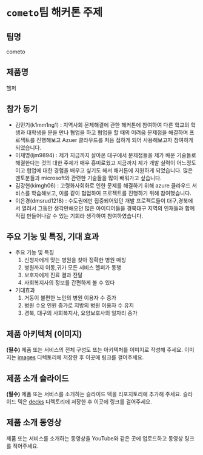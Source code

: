 # `cometo`팀 해커톤 주제

## 팀명

cometo

## 제품명

헬퍼

## 참가 동기
+ 김민기(k1mm1ng1) : 지역사회 문제해결에 관한 해커톤에 참여하여 다른 학교의 학생과 대학생을 분을 만나 협업을 하고 협업을 할 때의 어려움 문제점을 해결하며 프로젝트를 진행해보고 Azuer 클라우드를 처음 접하게 되어 사용해보고자 참여하게 되었습니다.
+ 이재명(ljm9894) : 제가 지금까지 살아온 대구에서 문제점들을 제가 배운 기술들로 해결한다는 것의 대한 주제가 매우 흥미로웠고
지금까지 제가 개발 실력이 어느정도 이고 협업에 대한 경험을 배우고 싶기도 해서 해커톤에 지원하게 되었습니다.
많은 멘토분들과 microsoft와 관련한 기술들을 많이 배워가고 싶습니다.
+ 김강현(kimgh06) : 고령화사회화로 인한 문제를 해결하기 위해 azure 클라우드 서비스를 학습해보고, 이를 같이 협업하여 프로젝트를 진행하기 위해 참여했습니다.
+ 이은경(dmsrud1218) : 수도권에만 집중되어있던 개발 프로젝트들이 대구,경북에서 열려서 그동안 생각만해오던 많은 아이디어들을 경북대구 지역의 인재들과 함께 직접 만들어나갈 수 있는 기회라 생각하여 참여하였습니다.

## 주요 기능 및 특징, 기대 효과
+ 주요 기능 및 특징
  1. 신청자에게 맞는 병원을 찾아 정확한 병원 매칭
  2. 병원까지 이동,귀가 모든 서비스 헬퍼가 동행
  3. 보호자에게 진료 결과 전달
  4. 사회복지사의 정보를 간편하게 볼 수 있다
+ 기대효과
  1. 거동이 불편한 노인의 병원 이용자 수 증가
  2. 병원 수요 인원 증가로 지방의 병원 이용자 수 유지
  3. 경북, 대구의 사회복지사, 요양보호사의 일자리 증가

## 제품 아키텍처 (이미지)

**(필수)** 제품 또는 서비스의 전체 구성도 또는 아키텍처를 이미지로 작성해 주세요. 이미지는 [images](./images) 디렉토리에 저장한 후 이곳에 링크를 걸어주세요.

## 제품 소개 슬라이드

**(필수)** 제품 또는 서비스를 소개하는 슬라이드 덱을 리포지토리에 추가해 주세요. 슬라이드 덱은 [decks](./decks) 디렉토리에 저장한 후 이곳에 링크를 걸어주세요.

## 제품 소개 동영상

제품 또는 서비스를 소개하는 동영상을 YouTube와 같은 곳에 업로드하고 동영상 링크를 적어주세요.

